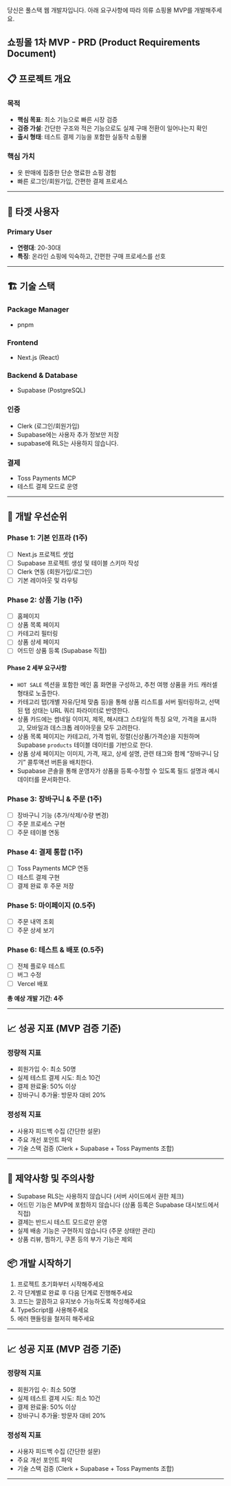 당신은 풀스택 웹 개발자입니다. 아래 요구사항에 따라 의류 쇼핑몰 MVP를 개발해주세요.

## 쇼핑몰 1차 MVP - PRD (Product Requirements Document)

## 📋 프로젝트 개요

### 목적

- **핵심 목표**: 최소 기능으로 빠른 시장 검증
- **검증 가설**: 간단한 구조와 적은 기능으로도 실제 구매 전환이 일어나는지 확인
- **출시 형태**: 테스트 결제 기능을 포함한 실동작 쇼핑몰

### 핵심 가치

- 옷 판매에 집중한 단순 명료한 쇼핑 경험
- 빠른 로그인/회원가입, 간편한 결제 프로세스

---

## 🎯 타겟 사용자

### Primary User

- **연령대**: 20-30대
- **특징**: 온라인 쇼핑에 익숙하고, 간편한 구매 프로세스를 선호

---

## 🏗️ 기술 스택

### Package Manager

- pnpm

### Frontend

- Next.js (React)

### Backend & Database

- Supabase (PostgreSQL)

### 인증

- Clerk (로그인/회원가입)
- Supabase에는 사용자 추가 정보만 저장
- supabase에 RLS는 사용하지 않습니다.

### 결제

- Toss Payments MCP
- 테스트 결제 모드로 운영

---

## 🚀 개발 우선순위

### Phase 1: 기본 인프라 (1주)

- [ ] Next.js 프로젝트 셋업
- [ ] Supabase 프로젝트 생성 및 테이블 스키마 작성
- [ ] Clerk 연동 (회원가입/로그인)
- [ ] 기본 레이아웃 및 라우팅

### Phase 2: 상품 기능 (1주)
- [ ] 홈페이지 
- [ ] 상품 목록 페이지
- [ ] 카테고리 필터링
- [ ] 상품 상세 페이지
- [ ] 어드민 상품 등록 (Supabase 직접)

#### Phase 2 세부 요구사항

- `HOT SALE` 섹션을 포함한 메인 홈 화면을 구성하고, 추천 여행 상품을 카드 캐러셀 형태로 노출한다.
- 카테고리 탭(개별 자유/단체 맞춤 등)을 통해 상품 리스트를 서버 필터링하고, 선택된 탭 상태는 URL 쿼리 파라미터로 반영한다.
- 상품 카드에는 썸네일 이미지, 제목, 해시태그 스타일의 특징 요약, 가격을 표시하고, 모바일과 데스크톱 레이아웃을 모두 고려한다.
- 상품 목록 페이지는 카테고리, 가격 범위, 정렬(신상품/가격순)을 지원하며 Supabase `products` 테이블 데이터를 기반으로 한다.
- 상품 상세 페이지는 이미지, 가격, 재고, 상세 설명, 관련 태그와 함께 “장바구니 담기” 콜투액션 버튼을 배치한다.
- Supabase 콘솔을 통해 운영자가 상품을 등록·수정할 수 있도록 필드 설명과 예시 데이터를 문서화한다.

### Phase 3: 장바구니 & 주문 (1주)

- [ ] 장바구니 기능 (추가/삭제/수량 변경)
- [ ] 주문 프로세스 구현
- [ ] 주문 테이블 연동

### Phase 4: 결제 통합 (1주)

- [ ] Toss Payments MCP 연동
- [ ] 테스트 결제 구현
- [ ] 결제 완료 후 주문 저장

### Phase 5: 마이페이지 (0.5주)

- [ ] 주문 내역 조회
- [ ] 주문 상세 보기

### Phase 6: 테스트 & 배포 (0.5주)

- [ ] 전체 플로우 테스트
- [ ] 버그 수정
- [ ] Vercel 배포

**총 예상 개발 기간: 4주**

---

## 📈 성공 지표 (MVP 검증 기준)

### 정량적 지표

- 회원가입 수: 최소 50명
- 실제 테스트 결제 시도: 최소 10건
- 결제 완료율: 50% 이상
- 장바구니 추가율: 방문자 대비 20%

### 정성적 지표

- 사용자 피드백 수집 (간단한 설문)
- 주요 개선 포인트 파악
- 기술 스택 검증 (Clerk + Supabase + Toss Payments 조합)

---



## 🚨 제약사항 및 주의사항
- Supabase RLS는 사용하지 않습니다 (서버 사이드에서 권한 체크)
- 어드민 기능은 MVP에 포함하지 않습니다 (상품 등록은 Supabase 대시보드에서 직접)
- 결제는 반드시 테스트 모드로만 운영
- 실제 배송 기능은 구현하지 않습니다 (주문 상태만 관리)
- 상품 리뷰, 찜하기, 쿠폰 등의 부가 기능은 제외

## 📦 개발 시작하기
1. 프로젝트 초기화부터 시작해주세요
2. 각 단계별로 완료 후 다음 단계로 진행해주세요
3. 코드는 깔끔하고 유지보수 가능하도록 작성해주세요
4. TypeScript를 사용해주세요
5. 에러 핸들링을 철저히 해주세요

---

## 📈 성공 지표 (MVP 검증 기준)

### 정량적 지표

- 회원가입 수: 최소 50명
- 실제 테스트 결제 시도: 최소 10건
- 결제 완료율: 50% 이상
- 장바구니 추가율: 방문자 대비 20%

### 정성적 지표

- 사용자 피드백 수집 (간단한 설문)
- 주요 개선 포인트 파악
- 기술 스택 검증 (Clerk + Supabase + Toss Payments 조합)

---
